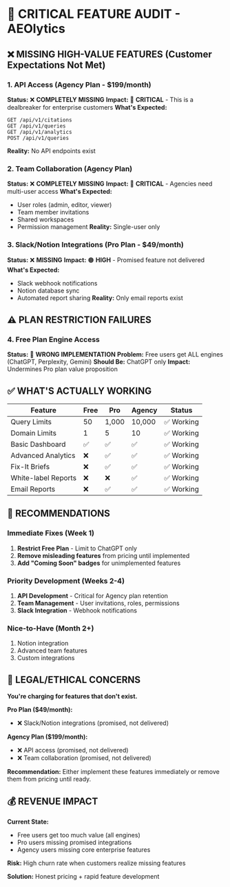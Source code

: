 # 🚨 CRITICAL FEATURE AUDIT - AEOlytics

## ❌ **MISSING HIGH-VALUE FEATURES** (Customer Expectations Not Met)

### **1. API Access (Agency Plan - $199/month)**
**Status:** ❌ **COMPLETELY MISSING**
**Impact:** 🔴 **CRITICAL** - This is a dealbreaker for enterprise customers
**What's Expected:**
```
GET /api/v1/citations
GET /api/v1/queries  
GET /api/v1/analytics
POST /api/v1/queries
```
**Reality:** No API endpoints exist

### **2. Team Collaboration (Agency Plan)**
**Status:** ❌ **COMPLETELY MISSING** 
**Impact:** 🔴 **CRITICAL** - Agencies need multi-user access
**What's Expected:**
- User roles (admin, editor, viewer)
- Team member invitations
- Shared workspaces
- Permission management
**Reality:** Single-user only

### **3. Slack/Notion Integrations (Pro Plan - $49/month)**
**Status:** ❌ **MISSING**
**Impact:** 🟠 **HIGH** - Promised feature not delivered
**What's Expected:**
- Slack webhook notifications
- Notion database sync
- Automated report sharing
**Reality:** Only email reports exist

## ⚠️ **PLAN RESTRICTION FAILURES**

### **4. Free Plan Engine Access**
**Status:** 🔴 **WRONG IMPLEMENTATION**
**Problem:** Free users get ALL engines (ChatGPT, Perplexity, Gemini)
**Should Be:** ChatGPT only
**Impact:** Undermines Pro plan value proposition

## ✅ **WHAT'S ACTUALLY WORKING**

| Feature | Free | Pro | Agency | Status |
|---------|------|-----|---------|---------|
| Query Limits | 50 | 1,000 | 10,000 | ✅ Working |
| Domain Limits | 1 | 5 | 10 | ✅ Working |
| Basic Dashboard | ✅ | ✅ | ✅ | ✅ Working |
| Advanced Analytics | ❌ | ✅ | ✅ | ✅ Working |
| Fix-It Briefs | ❌ | ✅ | ✅ | ✅ Working |
| White-label Reports | ❌ | ❌ | ✅ | ✅ Working |
| Email Reports | ❌ | ✅ | ✅ | ✅ Working |

## 🎯 **RECOMMENDATIONS**

### **Immediate Fixes (Week 1)**
1. **Restrict Free Plan** - Limit to ChatGPT only
2. **Remove misleading features** from pricing until implemented
3. **Add "Coming Soon" badges** for unimplemented features

### **Priority Development (Weeks 2-4)**
1. **API Development** - Critical for Agency plan retention
2. **Team Management** - User invitations, roles, permissions
3. **Slack Integration** - Webhook notifications

### **Nice-to-Have (Month 2+)**
1. Notion integration
2. Advanced team features
3. Custom integrations

## 🚨 **LEGAL/ETHICAL CONCERNS**

**You're charging for features that don't exist.**

**Pro Plan ($49/month):**
- ❌ Slack/Notion integrations (promised, not delivered)

**Agency Plan ($199/month):**
- ❌ API access (promised, not delivered) 
- ❌ Team collaboration (promised, not delivered)

**Recommendation:** Either implement these features immediately or remove them from pricing until ready.

## 💰 **REVENUE IMPACT**

**Current State:**
- Free users get too much value (all engines)
- Pro users missing promised integrations
- Agency users missing core enterprise features

**Risk:** High churn rate when customers realize missing features

**Solution:** Honest pricing + rapid feature development
